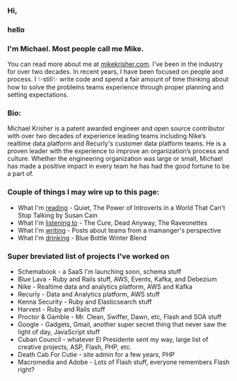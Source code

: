 ### Hi, 
### hello

### I'm Michael. Most people call me Mike. 

You can read more about me at [mikekrisher.com](http://mikekrisher.com). I've been in the industry 
for over two decades. In recent years, I have been focused on people and process. 
I ✨still✨ write code and spend a fair amount of time thinking about how to 
solve the problems teams experience through proper planning and setting expectations.

### Bio:
Michael Krisher is a patent awarded engineer and open source contributor with
over two decades of experience leading teams including Nike’s realtime data
platform and Recurly's customer data platform teams. He is a proven leader with the
experience to improve an organization’s process and culture. Whether the
engineering organization was large or small, Michael has made a positive impact
in every team he has had the good fortune to be a part of.

### Couple of things I may wire up to this page:
- What I'm [reading](https://mikekrisher.com/books) - Quiet, The Power of Introverts in a World That Can't Stop Talking by Susan Cain
- What I'm [listening
  to](https://open.spotify.com/user/mjkrisher?si=87b30231a6bb4c65&nd=1) - The Cure, Dead Anyway, The Raveonettes
- What I'm [writing](https://mikekrisher.com/writings) - Posts about teams from a mamanger's perspective
- What I'm [drinking](https://mikekrisher.com/coffees) - Blue Bottle Winter Blend

### Super breviated list of projects I've worked on
- Schemabook - a SaaS I'm launching soon, schema stuff
- Blue Lava - Ruby and Rails stuff, AWS, Events, Kafka, and Debezium
- Nike - Realtime data and analytics platform, AWS and Kafka
- Recurly - Data and Analytics platform, AWS stuff
- Kenna Security - Ruby and Elasticsearch stuff
- Harvest - Ruby and Rails stuff
- Proctor & Gamble - Mr. Clean, Swiffer, Dawn, etc, Flash and SOA stuff
- Google - Gadgets, Gmail, another super secret thing that never saw the light of day, JavaScript stuff
- Cuban Council - whatever El Presidente sent my way, large list of creative projects, ASP, Flash, PHP, etc.
- Death Cab For Cutie - site admin for a few years, PHP
- Macromedia and Adobe - Lots of Flash stuff, everyone remembers Flash right?

